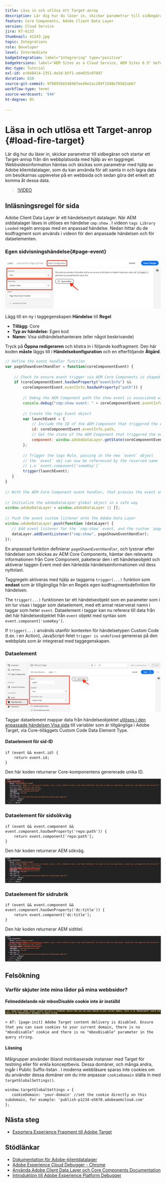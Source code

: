 ```yaml
---
title: Läsa in och utlösa ett Target-anrop
description: Lär dig hur du läser in, skickar parametrar till sidbegäran och startar ett Target-anrop från din webbplatssida med hjälp av en taggregel.
feature: Core Components, Adobe Client Data Layer
version: Cloud Service
jira: KT-6133
thumbnail: 41243.jpg
topic: Integrations
role: Developer
level: Intermediate
badgeIntegration: label="Integrering" type="positive"
badgeVersions: label="AEM Sites as a Cloud Service, AEM Sites 6.5" before-title="false"
doc-type: Tutorial
exl-id: ec048414-2351-4e3d-b5f1-ade035c07897
duration: 610
source-git-commit: 970093bb54046fee49e2ac209f1588e70582ab67
workflow-type: tm+mt
source-wordcount: '544'
ht-degree: 0%

---
```


# Läsa in och utlösa ett Target-anrop {#load-fire-target}

Lär dig hur du läser in, skickar parametrar till sidbegäran och startar ett Target-anrop från din webbplatssida med hjälp av en taggregel. Webbsidesinformation hämtas och skickas som parametrar med hjälp av Adobe klientdatalager, som du kan använda för att samla in och lagra data om besökarnas upplevelse på en webbsida och sedan göra det enkelt att komma åt dessa data.

>[!VIDEO](https://video.tv.adobe.com/v/41243?quality=12&learn=on)

## Inläsningsregel för sida

Adobe Client Data Layer är ett händelsestyrt datalager. När AEM siddatalager läses in utlöses en händelse `cmp:show` . I videon `tags Library Loaded` regeln anropas med en anpassad händelse. Nedan hittar du de kodfragment som används i videon för den anpassade händelsen och för dataelementen.

### Egen sidvisningshändelse{#page-event}

![Händelsekonfiguration som visas på sidan och anpassad kod](assets/load-and-fire-target-call.png)

Lägg till en ny i taggegenskapen **Händelse** till **Regel**

+ __Tillägg:__ Core
+ __Typ av händelse:__ Egen kod
+ __Namn:__ Visa sidhändelsehanterare (eller något beskrivande)

Tryck på __Öppna redigeraren__ och klistra in i följande kodfragment. Den här koden __måste__ läggs till i __Händelsekonfiguration__ och en efterföljande __Åtgärd__.

```javascript
// Define the event handler function
var pageShownEventHandler = function(coreComponentEvent) {

    // Check to ensure event trigger via AEM Core Components is shaped correctly
    if (coreComponentEvent.hasOwnProperty("eventInfo") && 
        coreComponentEvent.eventInfo.hasOwnProperty("path")) {
    
        // Debug the AEM Component path the show event is associated with
        console.debug("cmp:show event: " + coreComponentEvent.eventInfo.path);

        // Create the tags Event object
        var launchEvent = {
            // Include the ID of the AEM Component that triggered the event
            id: coreComponentEvent.eventInfo.path,
            // Get the state of the AEM Component that triggered the event           
            component: window.adobeDataLayer.getState(coreComponentEvent.eventInfo.path)
        };

        // Trigger the tags Rule, passing in the new `event` object
        // the `event` obj can now be referenced by the reserved name `event` by other tags data elements
        // i.e `event.component['someKey']`
        trigger(launchEvent);
   }
}

// With the AEM Core Component event handler, that proxies the event and relevant information to Data Collection, defined above...

// Initialize the adobeDataLayer global object in a safe way
window.adobeDataLayer = window.adobeDataLayer || [];

// Push the event custom listener onto the Adobe Data Layer
window.adobeDataLayer.push(function (dataLayer) {
   // Add event listener for the `cmp:show` event, and the custom `pageShownEventHandler` function as the callback
   dataLayer.addEventListener("cmp:show", pageShownEventHandler);
});
```

En anpassad funktion definierar `pageShownEventHandler`, och lyssnar efter händelser som skickas av AEM Core Components, hämtar den relevanta informationen från Core Component, paketerar den i ett händelseobjekt och aktiverar taggen Event med den härledda händelseinformationen vid dess nyttolast.

Taggregeln aktiveras med hjälp av taggarna `trigger(...)` funktion som __endast__ som är tillgängliga från en Regels egen kodfragmentsdefinition för händelsen.

The `trigger(...)` funktionen tar ett händelseobjekt som en parameter som i sin tur visas i taggar som dataelement, med ett annat reserverat namn i taggar som heter `event`. Dataelement i taggar kan nu referera till data från det här händelseobjektet från `event` objekt med syntax som `event.component['someKey']`.

If `trigger(...)` används utanför kontexten för händelsetypen Custom Code (t.ex. i en Action), JavaScript-felet `trigger is undefined` genereras på den webbplats som är integrerad med taggegenskapen.


### Dataelement

![Dataelement](assets/data-elements.png)

Taggar dataelement mappar data från händelseobjektet [utlöses i den anpassade händelsen Visa sida](#page-event) till variabler som är tillgängliga i Adobe Target, via Core-tilläggets Custom Code Data Element Type.

#### Dataelement för sid-ID

```
if (event && event.id) {
    return event.id;
}
```

Den här koden returnerar Core-komponentens genererade unika ID.

![Sida-ID](assets/pageid.png)

### Dataelement för sidsökväg

```
if (event && event.component && event.component.hasOwnProperty('repo:path')) {
    return event.component['repo:path'];
}
```

Den här koden returnerar AEM sökväg.

![Sidsökväg](assets/pagepath.png)

### Dataelement för sidrubrik

```
if (event && event.component && event.component.hasOwnProperty('dc:title')) {
    return event.component['dc:title'];
}
```

Den här koden returnerar AEM sidtitel.

![Sidrubrik](assets/pagetitle.png)

## Felsökning

### Varför skjuter inte mina lådor på mina webbsidor?

#### Felmeddelande när mboxDisable cookie inte är inställd

![Fel på Cookie-måldomän](assets/target-cookie-error.png)

```
> AT: [page-init] Adobe Target content delivery is disabled. Ensure that you can save cookies to your current domain, there is no "mboxDisable" cookie and there is no "mboxDisable" parameter in the query string.
```

#### Lösning

Målgrupper använder ibland molnbaserade instanser med Target för testning eller för enkla konceptbevis. Dessa domäner, och många andra, ingår i Public Suffix-listan .
I moderna webbläsare sparas inte cookies om du använder dessa domäner om du inte anpassar `cookieDomain` ställa in med `targetGlobalSettings()`.

```
window.targetGlobalSettings = {  
   cookieDomain: 'your-domain' //set the cookie directly on this subdomain, for example: 'publish-p1234-e5678.adobeaemcloud.com'
};
```

## Nästa steg

+ [Exportera Experience Fragment till Adobe Target](./export-experience-fragment-target.md)

## Stödlänkar

+ [Dokumentation för Adobe-klientdatalager](https://github.com/adobe/adobe-client-data-layer/wiki)
+ [Adobe Experience Cloud Debugger - Chrome](https://chrome.google.com/webstore/detail/adobe-experience-platform/bfnnokhpnncpkdmbokanobigaccjkpob)
+ [Använda Adobe Client Data Layer och Core Components Documentation](https://experienceleague.adobe.com/docs/experience-manager-core-components/using/developing/data-layer/overview.html)
+ [Introduktion till Adobe Experience Platform Debugger](https://experienceleague.adobe.com/docs/platform-learn/data-collection/debugger/overview.html)
